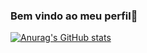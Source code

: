 ### Bem vindo ao meu perfil👋

[![Anurag's GitHub stats](https://github-readme-stats.vercel.app/api?username=MaikRibeiro)](https://github.com/MaikRibeiro/github-readme-stats)
